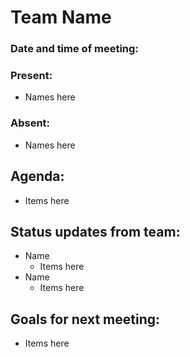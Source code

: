 # Team Name

### Date and time of meeting:

### Present:
- Names here

### Absent:
- Names here

## Agenda:
- Items here

## Status updates from team:
- Name
  - Items here
- Name
  - Items here

## Goals for next meeting:
- Items here
